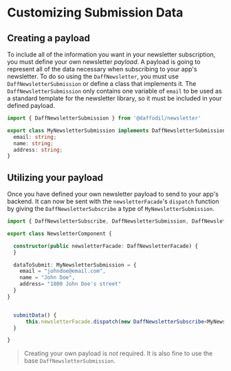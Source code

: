 # Customizing Submission Data

## Creating a payload

To include all of the information you want in your newsletter subscription, you must define your own newsletter *payload*. A payload is going to represent all of the data necessary when subscribing to your app's newsletter. To do so using the `DaffNewsletter`, you must use `DaffNewsletterSubmission` or define a class that implements it. The `DaffNewsletterSubmission` only contains one variable of `email` to be used as a standard template for the newsletter library, so it must be included in your defined payload.

```typescript
import { DaffNewsletterSubmission } from '@daffodil/newsletter'

export class MyNewsletterSubmission implements DaffNewsletterSubmission {
  email: string;
  name: string;
  address: string;
}
```

## Utilizing your payload

Once you have defined your own newsletter payload to send to your app's backend. It can now be sent with the `newsletterFacade`'s `dispatch` function by giving the `DaffNewsletterSubscribe` a type of `MyNewsletterSubmission`.

```typescript
import { DaffNewsletterSubscribe, DaffNewsletterSubmission, DaffNewsletterFacade } from '@daffodil/newsletter';

export class NewsletterComponent {

  constructor(public newsletterFacade: DaffNewsletterFacade) {
  }

  dataToSubmit: MyNewsletterSubmission = {
    email = "johndoe@email.com",
    name = "John Doe",
    address= "1800 John Doe's street" 
  }
}


  submitData() {
      this.newsletterFacade.dispatch(new DaffNewsletterSubscribe<MyNewsletterSubmission>(this.dataToSubmit));
  }

}
```

> Creating your own payload is _not_ required. It is also fine to use the base `DaffNewsletterSubmission`.
